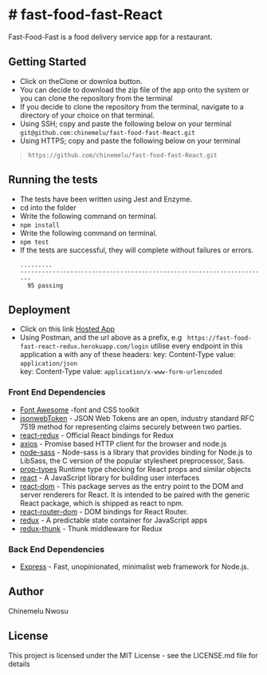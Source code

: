 # # fast-food-fast-React
Fast-Food-Fast​ is a food delivery service app for a restaurant.

## Getting Started
* Click on theClone or downloa button.
* You can decide to download the zip file of the app onto the system or you can clone the repository from the terminal
* If you decide to clone the repository from the terminal, navigate to a directory of your choice on that terminal.
* Using SSH; copy and paste the following below on your terminal
```git@github.com:chinemelu/fast-food-fast-React.git```
* Using HTTPS; copy and paste the following below on your terminal
>```https://github.com/chinemelu/fast-food-fast-React.git```

## Running the tests
* The tests have been written using Jest and Enzyme.
* cd into the folder
*  Write the following command on terminal.
* ```npm install```
* Write the following command on terminal.
* ```npm test```
* If the tests are successful, they will complete without failures or errors.
  ```
  .........
  ----------------------------------------------------------------------
    95 passing
  ```
## Deployment
* Click on this link [Hosted App]('https://fast-food-fast-react-redux.herokuapp.com/login')
* Using Postman, and the url above as a prefix, e.g ` https://fast-food-fast-react-redux.herokuapp.com/login`
utilise every endpoint in this application a with any of these headers: 
key: Content-Type value: `application/json`  
key: Content-Type value: `application/x-www-form-urlencoded`


### Front End Dependencies
* [Font Awesome](http://fontawesome.io/) -font and CSS toolkit
* [jsonwebToken](https://jwt.io/) - JSON Web Tokens are an open, industry standard RFC 7519 method for representing claims securely between two parties.
* [react-redux](https://react-redux.js.org) - Official React bindings for Redux
* [axios](https://github.com/axios/axios) - Promise based HTTP client for the browser and node.js
* [node-sass](https://www.npmjs.com/package/node-sass) - Node-sass is a library that provides binding for Node.js to LibSass, the C version of the popular stylesheet preprocessor, Sass.    
* [prop-types](https://www.npmjs.com/package/prop-types) Runtime type checking for React props and similar objects
* [react](https://reactjs.org/) - A JavaScript library for building user interfaces
* [react-dom](https://www.npmjs.com/package/react-dom) - This package serves as the entry point to the DOM and server renderers for React. It is intended to be paired with the generic React package, which is shipped as react to npm.
* [react-router-dom](https://www.npmjs.com/package/react-router-dom) - DOM bindings for React Router.
* [redux](https://redux.js.org/) - A predictable state container for JavaScript apps
* [redux-thunk](https://github.com/reduxjs/redux-thunk) - Thunk middleware for Redux

### Back End Dependencies
* [Express](https://expressjs.com/) - Fast, unopinionated, minimalist web framework for Node.js.

## Author
Chinemelu Nwosu

## License
This project is licensed under the MIT License - see the LICENSE.md file for details
